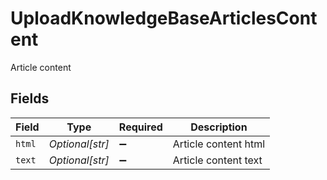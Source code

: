 # UploadKnowledgeBaseArticlesContent

Article content


## Fields

| Field                | Type                 | Required             | Description          |
| -------------------- | -------------------- | -------------------- | -------------------- |
| `html`               | *Optional[str]*      | :heavy_minus_sign:   | Article content html |
| `text`               | *Optional[str]*      | :heavy_minus_sign:   | Article content text |